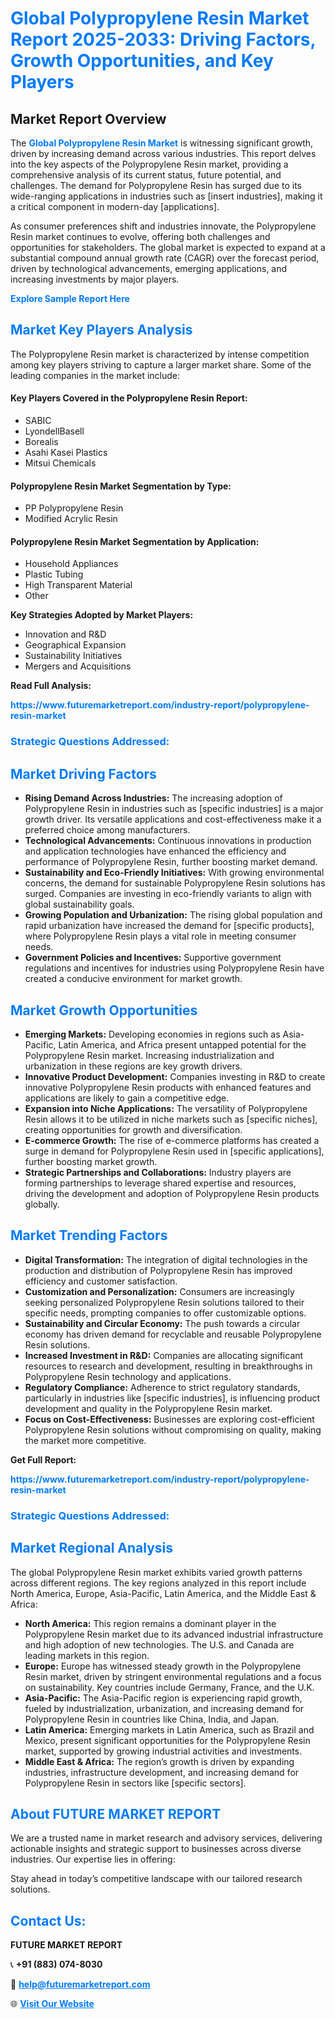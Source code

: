 <h1 style="color: #007BFF;">Global Polypropylene Resin Market Report 2025-2033: Driving Factors, Growth Opportunities, and Key Players</h1>

<section id="overview">
<h2>Market Report Overview</h2>
<p>The <a href="https://www.futuremarketreport.com/industry-report/polypropylene-resin-market" style="color: #007BFF; text-decoration: none;"><strong>Global Polypropylene Resin Market</strong></a> is witnessing significant growth, driven by increasing demand across various industries. This report delves into the key aspects of the Polypropylene Resin market, providing a comprehensive analysis of its current status, future potential, and challenges. The demand for Polypropylene Resin has surged due to its wide-ranging applications in industries such as [insert industries], making it a critical component in modern-day [applications].</p>
<p>As consumer preferences shift and industries innovate, the Polypropylene Resin market continues to evolve, offering both challenges and opportunities for stakeholders. The global market is expected to expand at a substantial compound annual growth rate (CAGR) over the forecast period, driven by technological advancements, emerging applications, and increasing investments by major players.</p>
</section>

<section id="overview">
<p><a href="https://www.futuremarketreport.com/request-sample/reportId=89950" style="color: #007BFF; text-decoration: none;"><strong>Explore Sample Report Here</strong></a></p>
</section>

<section id="key-players">
<h2 style="color: #007BFF;">Market Key Players Analysis</h2>
<p>The Polypropylene Resin market is characterized by intense competition among key players striving to capture a larger market share. Some of the leading companies in the market include:</p>
<h4>Key Players Covered in the Polypropylene Resin Report:</h4>
<ul><li>SABIC</li><li>LyondellBasell</li><li>Borealis</li><li>Asahi Kasei Plastics</li><li>Mitsui Chemicals</li></ul>
<h4>Polypropylene Resin Market Segmentation by Type:</h4>
<ul><li>PP Polypropylene Resin</li><li>Modified Acrylic Resin</li></ul>

<h4>Polypropylene Resin Market Segmentation by Application:</h4>
<ul><li>Household Appliances</li><li>Plastic Tubing</li><li>High Transparent Material</li><li>Other</li></ul>
<p><strong>Key Strategies Adopted by Market Players:</strong></p>
<ul>
<li>Innovation and R&D</li>
<li>Geographical Expansion</li>
<li>Sustainability Initiatives</li>
<li>Mergers and Acquisitions</li>
</ul>
</section>

<section>
<p><strong>Read Full Analysis: </strong></p><a href="https://www.futuremarketreport.com/industry-report/polypropylene-resin-market" style="color: #007BFF; text-decoration: none;"><strong>https://www.futuremarketreport.com/industry-report/polypropylene-resin-market</strong></a>
<h3 style="color: #007BFF;">Strategic Questions Addressed:</h3>
</section>

<section id="driving-factors">
<h2 style="color: #007BFF;">Market Driving Factors</h2>
<ul>
<li><strong>Rising Demand Across Industries:</strong> The increasing adoption of Polypropylene Resin in industries such as [specific industries] is a major growth driver. Its versatile applications and cost-effectiveness make it a preferred choice among manufacturers.</li>
<li><strong>Technological Advancements:</strong> Continuous innovations in production and application technologies have enhanced the efficiency and performance of Polypropylene Resin, further boosting market demand.</li>
<li><strong>Sustainability and Eco-Friendly Initiatives:</strong> With growing environmental concerns, the demand for sustainable Polypropylene Resin solutions has surged. Companies are investing in eco-friendly variants to align with global sustainability goals.</li>
<li><strong>Growing Population and Urbanization:</strong> The rising global population and rapid urbanization have increased the demand for [specific products], where Polypropylene Resin plays a vital role in meeting consumer needs.</li>
<li><strong>Government Policies and Incentives:</strong> Supportive government regulations and incentives for industries using Polypropylene Resin have created a conducive environment for market growth.</li>
</ul>
</section>

<section id="growth-opportunities">
<h2 style="color: #007BFF;">Market Growth Opportunities</h2>
<ul>
<li><strong>Emerging Markets:</strong> Developing economies in regions such as Asia-Pacific, Latin America, and Africa present untapped potential for the Polypropylene Resin market. Increasing industrialization and urbanization in these regions are key growth drivers.</li>
<li><strong>Innovative Product Development:</strong> Companies investing in R&D to create innovative Polypropylene Resin products with enhanced features and applications are likely to gain a competitive edge.</li>
<li><strong>Expansion into Niche Applications:</strong> The versatility of Polypropylene Resin allows it to be utilized in niche markets such as [specific niches], creating opportunities for growth and diversification.</li>
<li><strong>E-commerce Growth:</strong> The rise of e-commerce platforms has created a surge in demand for Polypropylene Resin used in [specific applications], further boosting market growth.</li>
<li><strong>Strategic Partnerships and Collaborations:</strong> Industry players are forming partnerships to leverage shared expertise and resources, driving the development and adoption of Polypropylene Resin products globally.</li>
</ul>
</section>

<section id="trending-factors">
<h2 style="color: #007BFF;">Market Trending Factors</h2>
<ul>
<li><strong>Digital Transformation:</strong> The integration of digital technologies in the production and distribution of Polypropylene Resin has improved efficiency and customer satisfaction.</li>
<li><strong>Customization and Personalization:</strong> Consumers are increasingly seeking personalized Polypropylene Resin solutions tailored to their specific needs, prompting companies to offer customizable options.</li>
<li><strong>Sustainability and Circular Economy:</strong> The push towards a circular economy has driven demand for recyclable and reusable Polypropylene Resin solutions.</li>
<li><strong>Increased Investment in R&D:</strong> Companies are allocating significant resources to research and development, resulting in breakthroughs in Polypropylene Resin technology and applications.</li>
<li><strong>Regulatory Compliance:</strong> Adherence to strict regulatory standards, particularly in industries like [specific industries], is influencing product development and quality in the Polypropylene Resin market.</li>
<li><strong>Focus on Cost-Effectiveness:</strong> Businesses are exploring cost-efficient Polypropylene Resin solutions without compromising on quality, making the market more competitive.</li>
</ul>
</section>

<section>
<p><strong>Get Full Report: </strong></p><a href="https://www.futuremarketreport.com/industry-report/polypropylene-resin-market" style="color: #007BFF; text-decoration: none;"><strong>https://www.futuremarketreport.com/industry-report/polypropylene-resin-market</strong></a>
<h3 style="color: #007BFF;">Strategic Questions Addressed:</h3>
</section>


<section id="regional-analysis">
<h2 style="color: #007BFF;">Market Regional Analysis</h2>
<p>The global Polypropylene Resin market exhibits varied growth patterns across different regions. The key regions analyzed in this report include North America, Europe, Asia-Pacific, Latin America, and the Middle East & Africa:</p>
<ul>
<li><strong>North America:</strong> This region remains a dominant player in the Polypropylene Resin market due to its advanced industrial infrastructure and high adoption of new technologies. The U.S. and Canada are leading markets in this region.</li>
<li><strong>Europe:</strong> Europe has witnessed steady growth in the Polypropylene Resin market, driven by stringent environmental regulations and a focus on sustainability. Key countries include Germany, France, and the U.K.</li>
<li><strong>Asia-Pacific:</strong> The Asia-Pacific region is experiencing rapid growth, fueled by industrialization, urbanization, and increasing demand for Polypropylene Resin in countries like China, India, and Japan.</li>
<li><strong>Latin America:</strong> Emerging markets in Latin America, such as Brazil and Mexico, present significant opportunities for the Polypropylene Resin market, supported by growing industrial activities and investments.</li>
<li><strong>Middle East & Africa:</strong> The region’s growth is driven by expanding industries, infrastructure development, and increasing demand for Polypropylene Resin in sectors like [specific sectors].</li>
</ul>
</section>

<footer>
<h2 style="color: #007BFF;">About FUTURE MARKET REPORT</h2>
<p>We are a trusted name in market research and advisory services, delivering actionable insights and strategic support to businesses across diverse industries. Our expertise lies in offering:</p>

<p>Stay ahead in today’s competitive landscape with our tailored research solutions.</p>

<h2 style="color: #007BFF;">Contact Us:</h2>
<p><strong>FUTURE MARKET REPORT</strong></p>
<p>📞 <strong>+91 (883) 074-8030</strong></p>
<p>📧 <strong><a href="mailto:help@futuremarketreport.com" style="color: #007BFF;">help@futuremarketreport.com</a></strong></p>
<p>🌐 <strong><a href="https://www.futuremarketreport.com/" style="color: #007BFF;">Visit Our Website</a></strong></p>
</footer>